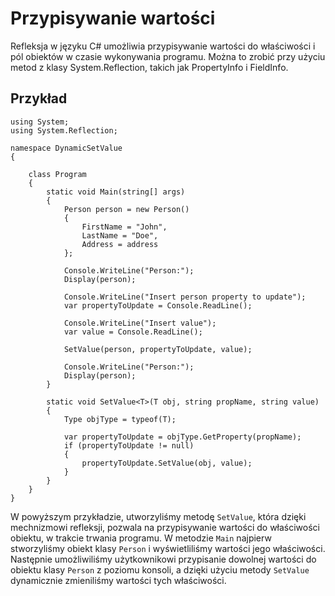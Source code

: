 # Przypisywanie wartości

Refleksja w języku C# umożliwia przypisywanie wartości do właściwości i pól obiektów w czasie wykonywania programu. Można to zrobić przy użyciu metod z klasy System.Reflection, takich jak PropertyInfo i FieldInfo.

## Przykład

```
using System;
using System.Reflection;

namespace DynamicSetValue
{
   
    class Program
    {
        static void Main(string[] args)
        {
            Person person = new Person()
            {
                FirstName = "John",
                LastName = "Doe",
                Address = address
            };

            Console.WriteLine("Person:");
            Display(person);

            Console.WriteLine("Insert person property to update");
            var propertyToUpdate = Console.ReadLine();

            Console.WriteLine("Insert value");
            var value = Console.ReadLine();

            SetValue(person, propertyToUpdate, value);

            Console.WriteLine("Person:");
            Display(person);
        }

        static void SetValue<T>(T obj, string propName, string value)
        {
            Type objType = typeof(T);

            var propertyToUpdate = objType.GetProperty(propName);
            if (propertyToUpdate != null)
            {
                propertyToUpdate.SetValue(obj, value);
            }
        }
    }
}
```

W powyższym przykładzie, utworzyliśmy metodę `SetValue`, która dzięki mechnizmowi refleksji, pozwala na przypisywanie wartości do właściwości obiektu, w trakcie trwania programu. 
W metodzie `Main` najpierw stworzyliśmy obiekt klasy `Person` i wyświetliliśmy wartości jego właściwości. Następnie umożliwiliśmy użytkownikowi przypisanie dowolnej wartości do obiektu klasy `Person` z poziomu konsoli, a dzięki użyciu metody `SetValue` dynamicznie zmieniliśmy wartości tych właściwości.